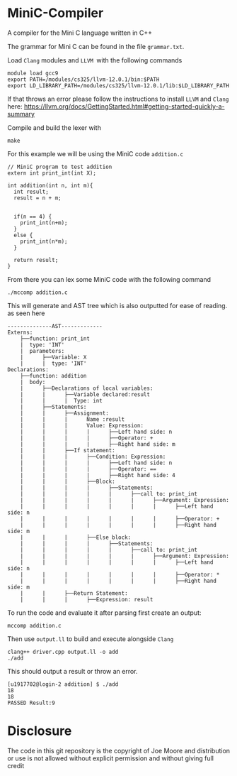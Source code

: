 # MiniC-Compiler
A compiler for the Mini C language written in C++

The grammar for Mini C can be found in the file `grammar.txt`.

Load `Clang` modules and `LLVM `with the following commands
```
module load gcc9
export PATH=/modules/cs325/llvm-12.0.1/bin:$PATH
export LD_LIBRARY_PATH=/modules/cs325/llvm-12.0.1/lib:$LD_LIBRARY_PATH
```
If that throws an error please follow the instructions to install `LLVM` and `Clang` here: https://llvm.org/docs/GettingStarted.html#getting-started-quickly-a-summary

Compile and build the lexer with 
```
make
```


For this example we will be using the MiniC code `addition.c`

```
// MiniC program to test addition
extern int print_int(int X);

int addition(int n, int m){
  int result;
  result = n + m;
  

  if(n == 4) {
    print_int(n+m);
  }
  else {
    print_int(n*m);
  }

  return result;
}
```


From there you can lex some MiniC code with the following command
```
./mccomp addition.c
```

This will generate and AST tree which is also outputted for ease of reading. as seen here

```
--------------AST-------------
Externs:
    ├──function: print_int
    |  type: 'INT'
    |  parameters: 
    |      ├──Variable: X
    |      |  type: 'INT'
Declarations:
    ├──function: addition
    |  body: 
    |      ├──Declarations of local variables: 
    |      |      ├──Variable declared:result
    |      |      |  Type: int
    |      ├──Statements: 
    |      |      ├──Assignment: 
    |      |      |      Name :result
    |      |      |      Value: Expression:
    |      |      |      |      ├──Left hand side: n
    |      |      |      |      ├──Operator: +
    |      |      |      |      ├──Right hand side: m
    |      |      ├──If statement:
    |      |      |      ├──Condition: Expression:
    |      |      |      |      ├──Left hand side: n
    |      |      |      |      ├──Operator: ==
    |      |      |      |      ├──Right hand side: 4
    |      |      |      ├──Block: 
    |      |      |      |      ├──Statements: 
    |      |      |      |      |      ├──call to: print_int
    |      |      |      |      |      |      ├──Argument: Expression:
    |      |      |      |      |      |      |      ├──Left hand side: n
    |      |      |      |      |      |      |      ├──Operator: +
    |      |      |      |      |      |      |      ├──Right hand side: m
    |      |      |      ├──Else block: 
    |      |      |      |      ├──Statements: 
    |      |      |      |      |      ├──call to: print_int
    |      |      |      |      |      |      ├──Argument: Expression:
    |      |      |      |      |      |      |      ├──Left hand side: n
    |      |      |      |      |      |      |      ├──Operator: *
    |      |      |      |      |      |      |      ├──Right hand side: m
    |      |      ├──Return Statement:
    |      |      |      ├──Expression: result
```

To run the code and evaluate it after parsing first create an output:

```
mccomp addition.c
```

Then use `output.ll` to build and execute alongside `Clang`

```
clang++ driver.cpp output.ll -o add
./add
```

This should output a result or throw an error.

```
[u1917702@login-2 addition] $ ./add
18
18
PASSED Result:9
```

# Disclosure
The code in this git repository is the copyright of Joe Moore and distribution or use is not allowed without explicit permission and without giving full credit
